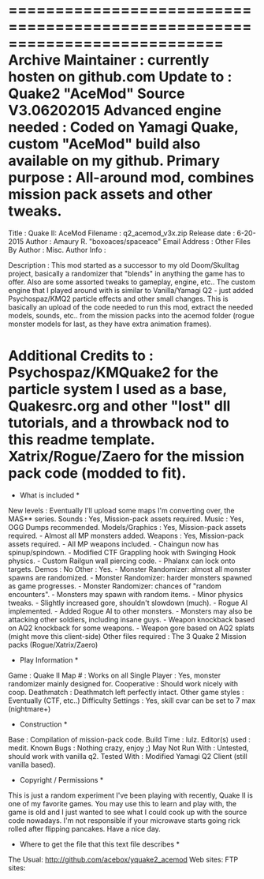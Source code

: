 ===========================================================================
Archive Maintainer      : currently hosten on github.com
Update to               : Quake2 "AceMod" Source V3.06202015
Advanced engine needed  : Coded on Yamagi Quake, custom "AceMod" build also available on my github.
Primary purpose         : All-around mod, combines mission pack assets and other tweaks.
===========================================================================
Title                   : Quake II: AceMod
Filename                : q2_acemod_v3x.zip
Release date            : 6-20-2015
Author                  : Amaury R. "boxoaces/spaceace"
Email Address           : 
Other Files By Author   :
Misc. Author Info       : 

Description             : This mod started as a successor to my old Doom/Skulltag project,
						basically a randomizer that "blends" in anything the game has to offer.
						Also are some assorted tweaks to gameplay, engine, etc..  The custom 
						engine that I played around with is similar to Vanilla/Yamagi Q2 - just
						added Psychospaz/KMQ2 particle effects and other small changes.  This is
						basically an upload of the code needed to run this mod, extract the needed
						models, sounds, etc.. from the mission packs into the acemod folder (rogue
						monster models for last, as they have extra animation frames).

Additional Credits to   : Psychospaz/KMQuake2 for the particle system I used as a base,	
						Quakesrc.org and other "lost" dll tutorials, and a throwback nod to this
						readme template.  Xatrix/Rogue/Zaero for the mission pack code (modded to
						fit).
===========================================================================
* What is included *

New levels              : Eventually I'll upload some maps I'm converting over, the MAS** series.
Sounds                  : Yes, Mission-pack assets required.
Music                   : Yes, OGG Dumps recommended.
Models/Graphics         : Yes, Mission-pack assets required.
							- Almost all MP monsters added.
Weapons                 : Yes, Mission-pack assets required.
							- All MP weapons included.
							- Chaingun now has spinup/spindown.
							- Modified CTF Grappling hook with Swinging Hook physics.
							- Custom Railgun wall piercing code.
							- Phalanx can lock onto targets.
Demos                   : No
Other                   : Yes.
							- Monster Randomizer: almost all monster spawns are randomized.
							- Monster Randomizer: harder monsters spawned as game progresses.
							- Monster Randomizer: chances of "random encounters".
							- Monsters may spawn with random items.
							- Minor physics tweaks.
							- Slightly increased gore, shouldn't slowdown (much).
							- Rogue AI implemented.
							- Added Rogue AI to other monsters.
							- Monsters may also be attacking other soldiers, including insane guys.
							- Weapon knockback based on AQ2 knockback for some weapons.
							- Weapon gore based on AQ2 splats (might move this client-side)
Other files required    : The 3 Quake 2 Mission packs (Rogue/Xatrix/Zaero)


* Play Information *

Game                    : Quake II
Map #                   : Works on all
Single Player           : Yes, monster randomizer mainly designed for.
Cooperative             : Should work nicely with coop.
Deathmatch              : Deathmatch left perfectly intact.
Other game styles       : Eventually (CTF, etc..)
Difficulty Settings     : Yes, skill cvar can be set to 7 max (nightmare+)


* Construction *

Base                    : Compilation of mission-pack code.
Build Time              : lulz.
Editor(s) used          : medit.
Known Bugs              : Nothing crazy, enjoy ;)
May Not Run With        : Untested, should work with vanilla q2.
Tested With             : Modified Yamagi Q2 Client (still vanilla based).



* Copyright / Permissions *

This is just a random experiment I've been playing with recently, Quake II 
is one of my favorite games.  You may use this to learn and play with, the
game is old and I just wanted to see what I could cook up with the source 
code nowadays.  I'm not responsible if your microwave starts going rick
rolled after flipping pancakes.  Have a nice day.

* Where to get the file that this text file describes *

The Usual: http://github.com/acebox/yquake2_acemod
Web sites:
FTP sites:
